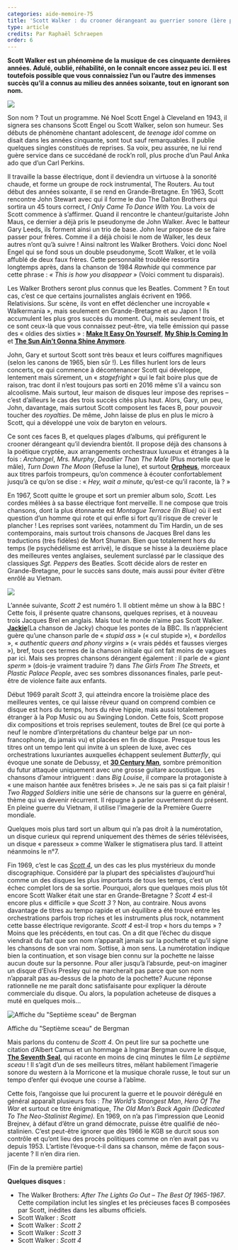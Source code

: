 ```yaml
---
categories: aide-memoire-75
title: 'Scott Walker : du crooner dérangeant au guerrier sonore (1ère partie)'
type: article
credits: Par Raphaël Schraepen
order: 6
---
```

**Scott Walker est un phénomène de la musique de ces cinquante dernières années. Adulé, oublié, réhabilité, on le connaît encore assez peu ici. Il est toutefois possible que vous connaissiez l’un ou l’autre des immenses succès qu’il a connus au milieu des années soixante, tout en ignorant son nom.**

![](/assets/uploads/am75_p.8_schraepen.jpg)

Son nom ? Tout un programme. Né Noel Scott Engel à Cleveland en 1943, il signera ses chansons Scott Engel ou Scott Walker, selon son humeur. Ses débuts de phénomène chantant adolescent, de _teenage idol_ comme on disait dans les années cinquante, sont tout sauf remarquables. Il publie quelques singles constitués de reprises. Sa voix, peu assurée, ne lui rend guère service dans ce succédané de rock’n roll, plus proche d’un Paul Anka ado que d’un Carl Perkins.

Il travaille la basse électrique, dont il deviendra un virtuose à la sonorité chaude, et forme un groupe de rock instrumental, The Routers. Au tout début des années soixante, il se rend en Grande-Bretagne. En 1963, Scott rencontre John Stewart avec qui il forme le duo The Dalton Brothers qui sortira un 45 tours correct, _I Only Came To Dance With You_. La voix de Scott commence à s’affirmer. Quand il rencontre le chanteur/guitariste John Maus, ce dernier a déjà pris le pseudonyme de John Walker. Avec le batteur Gary Leeds, ils forment ainsi un trio de base. John leur propose de se faire passer pour frères. Comme il a déjà choisi le nom de Walker, les deux autres n’ont qu’à suivre ! Ainsi naîtront les Walker Brothers. Voici donc Noel Engel qui se fond sous un double pseudonyme, Scott Walker, et le voilà affublé de deux faux frères. Cette personnalité troublée ressortira longtemps après, dans la chanson de 1984 _Rawhide_ qui commence par cette phrase : _« This is how you disappear »_ (Voici comment tu disparais).

Les Walker Brothers seront plus connus que les Beatles. Comment ? En tout cas, c’est ce que certains journalistes anglais écrivent en 1966. Relativisions. Sur scène, ils vont en effet déclencher une incroyable « Walkermania », mais seulement en Grande-Bretagne et au Japon ! Ils accumulent les plus gros succès du moment. Oui, mais seulement trois, et ce sont ceux-là que vous connaissez peut-être, via telle émission qui passe des « oldies des sixties » : **[Make It Easy On Yourself](https://www.youtube.com/watch?v=bZTS9H-l5qQ)**, **[My Ship Is Coming In](https://www.youtube.com/watch?v=SHWoR0y-jGI)** et **[The Sun Ain’t Gonna Shine Anymore](https://www.youtube.com/watch?v=Q11ium_-Lv8)**.

John, Gary et surtout Scott sont très beaux et leurs coiffures magnifiques (selon les canons de 1965, bien sûr !). Les filles hurlent lors de leurs concerts, ce qui commence à décontenancer Scott qui développe, lentement mais sûrement, un « _stagefright_ » qui le fait boire plus que de raison, trac dont il n’est toujours pas sorti en 2016 même s’il a vaincu son alcoolisme. Mais surtout, leur maison de disques leur impose des reprises – c’est d’ailleurs le cas des trois succès cités plus haut. Alors, Gary, un peu, John, davantage, mais surtout Scott composent les faces B, pour pouvoir toucher des _royalties_. De même, John laisse de plus en plus le micro à Scott, qui a développé une voix de baryton en velours.

Ce sont ces faces B, et quelques plages d’albums, qui préfigurent le crooner dérangeant qu’il deviendra bientôt. Il propose déjà des chansons à la poétique cryptée, aux arrangements orchestraux luxueux et étranges à la fois : _Archangel_, _Mrs. Murphy_, _Deadlier Than The Male_ (Plus mortelle que le mâle), _Turn Down The Moon_ (Refuse la lune), et surtout **[Orpheus](https://www.youtube.com/watch?v=5y6nZB_QNEs)**, morceaux aux titres parfois trompeurs, qu’on commence à écouter confortablement jusqu’à ce qu’on se dise : « _Hey, wait a minute_, qu’est-ce qu’il raconte, là ? »

En 1967, Scott quitte le groupe et sort un premier album solo, _Scott._ Les cordes mêlées à sa basse électrique font merveille. Il ne compose que trois chansons, dont la plus étonnante est _Montague Terrace (In Blue)_ où il est question d’un homme qui rote et qui enfle si fort qu’il risque de crever le plancher ! Les reprises sont variées, notamment du Tim Hardin, un de ses contemporains, mais surtout trois chansons de Jacques Brel dans les traductions (très fidèles) de Mort Shuman. Bien que totalement hors du temps (le psychédélisme est arrivé), le disque se hisse à la deuxième place des meilleures ventes anglaises, seulement surclassé par le classique des classiques _Sgt. Peppers_ des Beatles. Scott décide alors de rester en Grande-Bretagne, pour le succès sans doute, mais aussi pour éviter d’être enrôlé au Vietnam.

![](/assets/uploads/scott_walker.jpg)

L’année suivante, _Scott 2_ est numéro 1. Il obtient même un show à la BBC ! Cette fois, il présente quatre chansons, quelques reprises, et à nouveau trois Jacques Brel en anglais. Mais tout le monde n’aime pas Scott Walker. **[Jackie](https://www.youtube.com/watch?v=eKtZf62BQzM)**(La chanson de Jacky) choque les pontes de la BBC. Ils n’apprécient guère qu’une chanson parle de « _stupid ass_ » (« cul stupide »), « _bordellos_ », « _authentic queers and phony virgins_ » (« vrais pédés et fausses vierges »), bref, tous ces termes de la chanson initiale qui ont fait moins de vagues par ici. Mais ses propres chansons dérangent également : il parle de « _giant sperm_ » (dois-je vraiment traduire ?) dans _The Girls_ _From The Streets_, et _Plastic Palace People_, avec ses sombres dissonances finales, parle peut-être de violence faite aux enfants.

Début 1969 paraît _Scott 3_, qui atteindra encore la troisième place des meilleures ventes, ce qui laisse rêveur quand on comprend combien ce disque est hors du temps, hors du rêve hippie, mais aussi totalement étranger à la Pop Music ou au Swinging London. Cette fois, Scott propose dix compositions et trois reprises seulement, toutes de Brel (ce qui porte à neuf le nombre d’interprétations du chanteur belge par un non-francophone, du jamais vu) et placées en fin de disque. Presque tous les titres ont un tempo lent qui invite à un spleen de luxe, avec ces orchestrations luxuriantes auxquelles échappent seulement _Butterfly_, qui évoque une sonate de Debussy, et **[30 Century Man](https://www.youtube.com/watch?v=Z5aaJG1Nb-M)**, sombre prémonition du futur attaquée uniquement avec une grosse guitare acoustique. Les chansons d’amour intriguent : dans _Big Louise_, il compare la protagoniste à « une maison hantée aux fenêtres brisées ». Je ne sais pas si ça fait plaisir ! _Two Ragged Soldiers_ initie une série de chansons sur la guerre en général, thème qui va devenir récurrent. Il répugne à parler ouvertement du présent. En pleine guerre du Vietnam, il utilise l’imagerie de la Première Guerre mondiale.

Quelques mois plus tard sort un album qui n’a pas droit à la numérotation, un disque curieux qui reprend uniquement des thèmes de séries télévisées, un disque « paresseux » comme Walker le stigmatisera plus tard. Il atteint néanmoins le n°7.

Fin 1969, c’est le cas _[Scott 4](https://www.youtube.com/watch?v=BFxN67HIYvA)_, un des cas les plus mystérieux du monde discographique. Considéré par la plupart des spécialistes d’aujourd’hui comme un des disques les plus importants de tous les temps, c’est un échec complet lors de sa sortie. Pourquoi, alors que quelques mois plus tôt encore Scott Walker était une star en Grande-Bretagne ? _Scott 4_ est-il encore plus « difficile » que _Scott 3_ ? Non, au contraire. Nous avons davantage de titres au tempo rapide et un équilibre a été trouvé entre les orchestrations parfois trop riches et les instruments plus rock, notamment cette basse électrique revigorante. _Scott 4_ est-il trop « hors du temps » ? Moins que les précédents, en tout cas. On a dit que l’échec du disque viendrait du fait que son nom n’apparaît jamais sur la pochette et qu’il signe les chansons de son vrai nom. Sottise, à mon sens. La numérotation indique bien la continuation, et son visage bien connu sur la pochette ne laisse aucun doute sur la personne. Pour aller jusqu’à l’absurde, peut-on imaginer un disque d’Elvis Presley qui ne marcherait pas parce que son nom n’apparaît pas au-dessus de la photo de la pochette? Aucune réponse rationnelle ne me paraît donc satisfaisante pour expliquer la déroute commerciale du disque. Ou alors, la population acheteuse de disques a muté en quelques mois…

![Affiche du "Septième sceau" de Bergman](/assets/uploads/seventhsealposter.jpg)

<span class="copyright">Affiche du "Septième sceau" de Bergman</span>

Mais parlons du contenu de _Scott 4_. On peut lire sur sa pochette une citation d’Albert Camus et un hommage à Ingmar Bergman ouvre le disque, **[The Seventh Seal](https://www.youtube.com/watch?v=jMUk1R_fKEA)**, qui raconte en moins de cinq minutes le film _Le septième sceau_ ! Il s’agit d’un de ses meilleurs titres, mêlant habilement l’imagerie sonore du western à la Morricone et la musique chorale russe, le tout sur un tempo d’enfer qui évoque une course à l’abîme.

Cette fois, l’angoisse que lui procurent la guerre et le pouvoir dérégulé en général apparaît plusieurs fois : _The World’s Strongest Man_, _Hero Of The War_ et surtout ce titre énigmatique, _The Old Man’s Back Again (Dedicated To The Neo-Stalinist Regime)._ En 1969, on n’a pas l’impression que Leonid Brejnev, à défaut d’être un grand démocrate, puisse être qualifié de néo-stalinien. C’est peut-être ignorer que dès 1966 le KGB se durcit sous son contrôle et qu’ont lieu des procès politiques comme on n’en avait pas vu depuis 1953. L’artiste l’évoque-t-il dans sa chanson, même de façon sous-jacente ? Il n’en dira rien.

(Fin de la première partie)

**Quelques disques :**

* The Walker Brothers: _After The Lights Go Out – The Best Of 1965-1967_. Cette compilation inclut les singles et les précieuses faces B composées par Scott, inédites dans les albums officiels.
* Scott Walker : _Scott_
* Scott Walker : _Scott 2_
* Scott Walker : _Scott 3_
* Scott Walker : _Scott 4_
